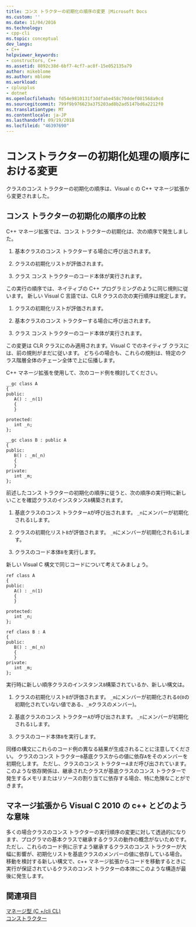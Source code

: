 ```yaml
---
title: コンス トラクターの初期化の順序の変更 |Microsoft Docs
ms.custom: ''
ms.date: 11/04/2016
ms.technology:
- cpp-cli
ms.topic: conceptual
dev_langs:
- C++
helpviewer_keywords:
- constructors, C++
ms.assetid: 8892c38d-6bf7-4cf7-ac8f-15e052135a79
author: mikeblome
ms.author: mblome
ms.workload:
- cplusplus
- dotnet
ms.openlocfilehash: fd54e9810131f3ddfabe458c70ddef081568a9cd
ms.sourcegitcommit: 799f9b976623a375203ad8b2ad5147bd6a2212f0
ms.translationtype: MT
ms.contentlocale: ja-JP
ms.lasthandoff: 09/19/2018
ms.locfileid: "46397690"
---
```

# <a name="changes-in-constructor-initialization-order"></a>コンストラクターの初期化処理の順序における変更

クラスのコンス トラクターの初期化の順序は、Visual c の C++ マネージ拡張から変更されました。

## <a name="comparison-of-constructor-initialization-order"></a>コンス トラクターの初期化の順序の比較

C++ マネージ拡張では、コンス トラクターの初期化は、次の順序で発生しました。

1. 基本クラスのコンス トラクターする場合に呼び出されます。

1. クラスの初期化リストが評価されます。

1. クラス コンス トラクターのコード本体が実行されます。

この実行の順序では、ネイティブの C++ プログラミングのように同じ規則に従います。 新しい Visual C 言語では、CLR クラスの次の実行順序は規定します。

1. クラスの初期化リストが評価されます。

1. 基本クラスのコンス トラクターする場合に呼び出されます。

1. クラス コンス トラクターのコード本体が実行されます。

この変更は CLR クラスにのみ適用されます。Visual C でのネイティブ クラスには、前の規則がまだに従います。 どちらの場合も、これらの規則は、特定のクラス階層全体のチェーン全体で上に伝播します。

C++ マネージ拡張を使用して、次のコード例を検討してください。

```
__gc class A
{
public:
   A() : _n(1)
   {
   }

protected:
   int _n;
};

__gc class B : public A
{
public:
   B() : _m(_n)
   {
   }
private:
   int _m;
};
```

前述したコンス トラクターの初期化の順序に従うと、次の順序の実行時に新しいことを確認クラスのインスタンス`B`構築されます。

1. 基底クラスのコンス トラクター`A`が呼び出されます。 `_n`にメンバーが初期化される`1`します。

1. クラスの初期化リスト`B`が評価されます。 `_m`にメンバーが初期化される`1`します。

1. クラスのコード本体`B`を実行します。

新しい Visual C 構文で同じコードについて考えてみましょう。

```
ref class A
{
public:
   A() : _n(1)
   {
   }

protected:
   int _n;
};

ref class B : A
{
public:
   B() : _m(_n)
   {
   }
private:
   int _m;
};
```

実行時に新しい順序クラスのインスタンス`B`構築されているか、新しい構文は。

1. クラスの初期化リスト`B`が評価されます。 `_m`にメンバーが初期化される`0`(`0`の初期化されていない値である、`_m`クラスのメンバー)。

1. 基底クラスのコンス トラクター`A`が呼び出されます。 `_n`にメンバーが初期化される`1`します。

1. クラスのコード本体`B`を実行します。

同様の構文にこれらのコード例の異なる結果が生成されることに注意してください。 クラスのコンス トラクター`B`基底クラスからの値に依存`A`をそのメンバーを初期化します。 ただし、クラスのコンス トラクター`A`まだ呼び出されています。 このような依存関係は、継承されたクラスが基底クラスのコンス トラクターで発生するメモリまたはリソースの割り当てに依存する場合、特に危険なことができます。

## <a name="what-this-means-going-from-managed-extensions-for-c-to-visual-c-2010"></a>マネージ拡張から Visual C 2010 の c++ とどのような意味

多くの場合クラスのコンス トラクターの実行順序の変更に対して透過的になります、プログラマの基本クラスで継承するクラスの動作の概念がないためです。 ただし、これらのコード例に示すよう継承するクラスのコンス トラクターが大幅に影響が、初期化リストを基底クラスのメンバーの値に依存している場合。 移動を検討する新しい構文で、c++ マネージ拡張からコードを移動するときに実行が保証されているクラスのコンス トラクターの本体にこのような構造が最後に発生します。

## <a name="see-also"></a>関連項目

[マネージ型 (C +/cli CL)](../dotnet/managed-types-cpp-cl.md)<br/>
[コンストラクター](../cpp/constructors-cpp.md)
